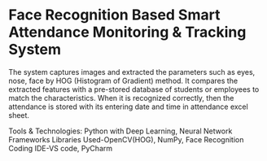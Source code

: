 # Face Recognition Based Smart Attendance Monitoring & Tracking System

The system captures images and extracted the parameters such as eyes, nose, face by HOG (Histogram of
Gradient) method. 
It compares the extracted features with a pre-stored database of students or employees to match the
characteristics. 
 When it is recognized correctly, then the attendance is stored with its entering date and time in attendance excel
sheet.

Tools & Technologies:
Python with Deep Learning, Neural Network Frameworks
Libraries Used-OpenCV(HOG), NumPy, Face Recognition
Coding IDE-VS code, PyCharm
